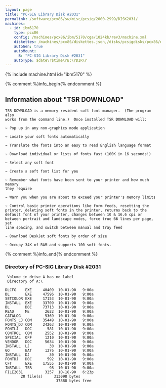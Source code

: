 ```yaml
---
layout: page
title: "PC-SIG Library Disk #2031"
permalink: /software/pcx86/sw/misc/pcsig/2000-2999/DISK2031/
machines:
  - id: ibm5170
    type: pcx86
    config: /machines/pcx86/ibm/5170/cga/1024kb/rev3/machine.xml
    diskettes: /machines/pcx86/diskettes.json,/disks/pcsigdisks/pcx86/diskettes.json
    autoGen: true
    autoMount:
      B: "PC-SIG Library Disk #2031"
    autoType: $date\r$time\rB:\rDIR\r
---
```


{% include machine.html id="ibm5170" %}

{% comment %}info_begin{% endcomment %}

## Information about "TSR DOWNLOAD"

    TSR DOWNLOAD is a memory resident soft font manager.  (The program also
    works from the command line.)  Once installed TSR DOWNLOAD will:
    
    ~ Pop up in any non-graphics mode application
    
    ~ Locate your soft fonts automatically
    
    ~ Translate the fonts into an easy to read English language format
    
    ~ Download individual or lists of fonts fast (100K in 16 seconds!)
    
    ~ Select any soft font
    
    ~ Create a soft font list for you
    
    ~ Remember what fonts have been sent to your printer and how much memory
    they require
    
    ~ Warn you when you are about to exceed your printer's memory limits
    
    ~ Control basic printer operations like form feeds, resetting the
    printer, deleting soft fonts in the printer, returns back to the
    default font of your printer, changes between 10 & 16.6 cpi or
    between portrait and landscape modes, force true 66 lines per page, set
    line spacing, and switch between manual and tray feed
    
    ~ Download DeskJet soft fonts by order of size
    
    ~ Occupy 34K of RAM and supports 100 soft fonts.
{% comment %}info_end{% endcomment %}


### Directory of PC-SIG Library Disk #2031

     Volume in drive A has no label
     Directory of A:\

    DLCFG    EXE     40409  10-01-90   9:00a
    DL       EXE     47596  10-01-90   9:00a
    SETCOLOR EXE     17153  10-01-90   9:00a
    INSTALL  EXE     33709  10-01-90   9:00a
    DL       DOC     73713  10-01-90   9:00a
    READ     ME       2622  10-01-90   9:00a
    CATALOG           5369  10-01-90   9:00a
    FONTS_LJ COM     35449  10-01-90   9:00a
    FONTS_DJ COM     24263  10-01-90   9:00a
    FONTLJ   DOC       581  10-01-90   9:00a
    CONTROL  COM      2552  10-01-90   9:00a
    SPECIAL  OFF      1210  10-01-90   9:00a
    VENDOR   DOC      5634  10-01-90   9:00a
    INSTALL  LJ         30  10-01-90   9:00a
    GO       BAT      1276  10-01-90   9:00a
    INSTALL  DJ         30  10-01-90   9:00a
    FONTDJ   DOC       592  10-01-90   9:00a
    CFT      EXE     17555  10-01-90   9:00a
    INSTALL  TSR        98  10-01-90   9:00a
    FILE2031          3257  10-18-90   6:23p
           20 file(s)     313098 bytes
                           37888 bytes free
